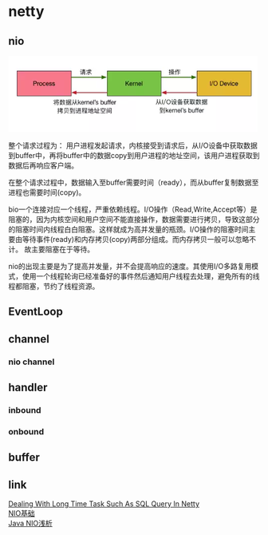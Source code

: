 # netty 

## nio


<img src="img/linux-io-process.png"/>

整个请求过程为： 用户进程发起请求，内核接受到请求后，从I/O设备中获取数据到buffer中，再将buffer中的数据copy到用户进程的地址空间，该用户进程获取到数据后再响应客户端。


在整个请求过程中，数据输入至buffer需要时间（ready），而从buffer复制数据至进程也需要时间(copy)。

bio一个连接对应一个线程，严重依赖线程。I/O操作（Read,Write,Accept等）是阻塞的，因为内核空间和用户空间不能直接操作，数据需要进行拷贝，导致这部分的阻塞时间内线程白白阻塞。这样就成为高并发量的瓶颈。I/O操作的阻塞时间主要由等待事件(ready)和内存拷贝(copy)两部分组成。而内存拷贝一般可以忽略不计。 故主要阻塞在于等待。

nio的出现主要是为了提高并发量，并不会提高响应的速度。其使用I/O多路复用模式，使用一个线程轮询已经准备好的事件然后通知用户线程去处理，避免所有的线程都阻塞，节约了线程资源。


## EventLoop



## channel

### nio channel


## handler

### inbound


### onbound

## buffer






## link 
[Dealing With Long Time Task Such As SQL Query In Netty](https://stackoverflow.com/questions/37474482/dealing-with-long-time-task-such-as-sql-query-in-netty)  
[NIO基础](https://juejin.im/post/5a41951af265da43176a6270)  
[Java NIO浅析](https://zhuanlan.zhihu.com/p/23488863)  
 
